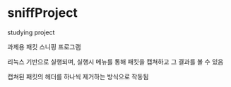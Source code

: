 # sniffProject

studying project

과제용 패킷 스니핑 프로그램

리눅스 기반으로 실행되며, 실행시 메뉴를 통해 패킷을 캡쳐하고 그 결과를 볼 수 있음

캡쳐된 패킷의 헤더를 하나씩 제거하는 방식으로 작동됨
